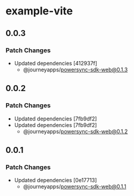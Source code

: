 # example-vite

## 0.0.3

### Patch Changes

- Updated dependencies [412937f]
  - @journeyapps/powersync-sdk-web@0.1.3

## 0.0.2

### Patch Changes

- Updated dependencies [7fb9df2]
- Updated dependencies [7fb9df2]
  - @journeyapps/powersync-sdk-web@0.1.2

## 0.0.1

### Patch Changes

- Updated dependencies [0e17713]
  - @journeyapps/powersync-sdk-web@0.1.1
